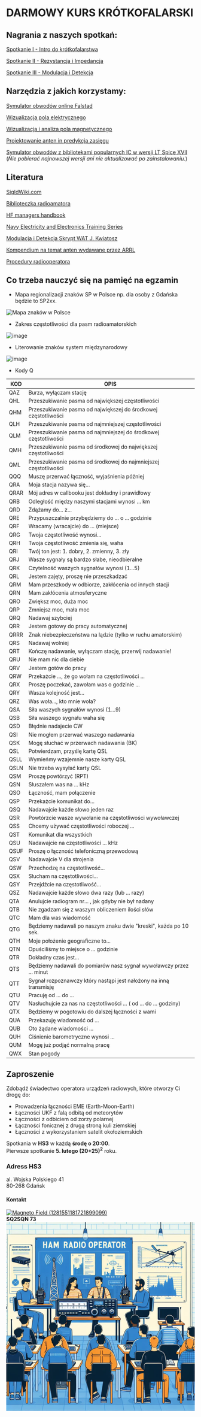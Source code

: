 # DARMOWY KURS KRÓTKOFALARSKI
## Nagrania z naszych spotkań:
[Spotkanie I - Intro do krótkofalarstwa](https://www.youtube.com/watch?v=U8DDvWzYUmg)

[Spotkanie II - Rezystancja i Impedancja](https://www.youtube.com/watch?v=0uvwHRL_vDw)

[Spotkanie III - Modulacja i Detekcja](https://www.youtube.com/watch?v=NcmU-nrxx9w)

## Narzędzia z jakich korzystamy:
[Symulator obwodów online Falstad](https://www.falstad.com/circuit/circuitjs.html)

[Wizualizacja pola elektrycznego](https://www.falstad.com/vector3de/vector3de.html)

[Wizualizacja i analiza pola magnetycznego](https://www.femm.info/wiki/HomePage)

[Projektowanie anten in predykcja zasięgu](https://www.qsl.net/4nec2/)

[Symulator obwodów z bibliotekami popularnych IC w wersji LT Spice XVII](https://ltspice.analog.com/software/LTspice64.exe)
 (_Nie pobierać najnowszej wersji ani nie aktualizować po zainstalowaniu._)

## Literatura
[SigIdWiki.com](https://www.sigidwiki.com/wiki/Signal_Identification_Guide)

[Biblioteczka radioamatora](http://www.swiatradio.com.pl/virtual/modules.php?name=Sections&sop=listarticles&secid=2)

[HF managers handbook](https://www.iaru-r1.org/wp-content/uploads/2019/08/hf_managers_handbook_v9.pdf)

[Navy Electricity and Electronics Training Series](http://oemcomm.org/navy-electricity-and-electronics-training-series/)

[Modulacja i Detekcja Skrypt WAT J. Kwiatosz](https://docer.pl/doc/neccsn1)

[Kompendium na temat anten wydawane przez ARRL](https://qsl.net/w/wb4bxw//books/ARRL_Antenna_Book_21st_Edition.pdf)

[Procedury radiooperatora](https://www.astrouw.edu.pl/~simkoz/SQ5SCY/Etyka_dla_krotkofalowcow.pdf)
## Co trzeba nauczyć się na pamięć na egzamin

- Mapa regionalizacji znaków SP w Polsce np. dla osoby z Gdańska będzie to SP2xx.
  
![Mapa znaków w Polsce](https://github.com/user-attachments/assets/278a523e-b3da-4498-9565-dd2f4a003015)

- Zakres częstotliwości dla pasm radioamatorskich
  
![image](https://github.com/user-attachments/assets/b92b7fdb-42dc-4745-ade2-0feda5313a5d)

- Literowanie znaków system międzynarodowy
  
![image](https://github.com/user-attachments/assets/5fe4f1d7-df17-44e6-9088-2d5c0bbc6e0b)

- Kody Q

|KOD |	OPIS|
|--|--|
|QAZ	| Burza, wyłączam stację|
|QHL	|Przeszukiwanie pasma od największej częstotliwości|
|QHM	|Przeszukiwanie pasma od największej do środkowej częstotliwości|
|QLH	|Przeszukiwanie pasma od najmniejszej częstotliwości|
|QLM	|Przeszukiwanie pasma od najmniejszej do środkowej częstotliwości|
|QMH	|Przeszukiwanie pasma od środkowej do największej częstotliwości|
|QML	|Przeszukiwanie pasma od środkowej do najmniejszej częstotliwości|
|QQQ	|Muszę przerwać łączność, wyjaśnienia później|
|QRA	|Moja stacja nazywa się...|
|QRAR	|Mój adres w callbooku jest dokładny i prawidłowy|
|QRB	|Odległość między naszymi stacjami wynosi ... km|
|QRD	|Zdążamy do... z...|
|QRE	|Przypuszczalnie przybędziemy do ... o ... godzinie|
|QRF	|Wracamy (wracajcie) do ... (miejsce)|
|QRG	|Twoja częstotliwość wynosi...|
|QRH	|Twoja częstotliwość zmienia się, waha|
|QRI	|Twój ton jest: 1. dobry, 2. zmienny, 3. zły|
|QRJ	|Wasze sygnały są bardzo słabe, nieodbieralne|
|QRK	|Czytelność waszych sygnałów wynosi (1...5)|
|QRL	|Jestem zajęty, proszę nie przeszkadzać|
|QRM	|Mam przeszkody w odbiorze, zakłócenia od innych stacji|
|QRN	|Mam zakłócenia atmosferyczne|
|QRO	|Zwiększ moc, duża moc|
|QRP	|Zmniejsz moc, mała moc|
|QRQ	|Nadawaj szybciej|
|QRR	|Jestem gotowy do pracy automatycznej|
|QRRR	|Znak niebezpieczeństwa na lądzie (tylko w ruchu amatorskim)|
|QRS	|Nadawaj wolniej|
|QRT	|Kończę nadawanie, wyłączam stację, przerwij nadawanie!|
|QRU	|Nie mam nic dla ciebie|
|QRV	|Jestem gotów do pracy|
|QRW	|Przekażcie ..., że go wołam na częstotliwości ...|
|QRX	|Proszę poczekać, zawołam was o godzinie ...|
|QRY	|Wasza kolejność jest...|
|QRZ	|Was woła..., kto mnie woła?|
|QSA	|Siła waszych sygnałów wynosi (1...9)|
|QSB	|Siła waszego sygnału waha się|
|QSD	|Błędnie nadajecie CW|
|QSI	|Nie mogłem przerwać waszego nadawania|
|QSK	|Mogę słuchać w przerwach nadawania (BK)|
|QSL	|Potwierdzam, przyślę kartę QSL|
|QSLL	|Wymieńmy wzajemnie nasze karty QSL|
|QSLN	|Nie trzeba wysyłać karty QSL|
|QSM	|Proszę powtórzyć (RPT)|
|QSN	|Słuszałem was na ... kHz|
|QSO	|Łączność, mam połączenie|
|QSP	|Przekażcie komunikat do...|
|QSQ	|Nadawajcie każde słowo jeden raz|
|QSR	|Powtórzcie wasze wywołanie na częstotliwości wywoławczej|
|QSS	|Chcemy używać częstotliwości roboczej ...|
|QST	|Komunikat dla wszystkich|
|QSU	|Nadawajcie na częstotliwości ... kHz|
|QSUF	|Proszę o łączność telefoniczną przewodową|
|QSV	|Nadawajcie V dla strojenia|
|QSW	|Przechodzę na częstotliwość...|
|QSX	|Słucham na częstotliwości...|
|QSY	|Przejdźcie na częstotliwość...|
|QSZ	|Nadawajcie każde słowo dwa razy (lub ... razy)|
|QTA	|Anulujcie radiogram nr... , jak gdyby nie był nadany|
|QTB	|Nie zgadzam się z waszym obliczeniem ilości słów|
|QTC	|Mam dla was wiadomość|
|QTG	|Będziemy nadawali po naszym znaku dwie "kreski", każda po 10 sek.|
|QTH	|Moje położenie geograficzne to...|
|QTN	|Opuściliśmy to miejsce o ... godzinie|
|QTR	|Dokładny czas jest...|
|QTS	|Będziemy nadawali do pomiarów nasz sygnał wywoławczy przez ... minut|
|QTT	|Sygnał rozpoznawczy który nastąpi jest nałożony na inną transmisję|
|QTU	|Pracuję od ... do ...|
|QTV	|Nasłuchujcie za nas na częstotliwości ... ( od ... do ... godziny)|
|QTX	|Będziemy w pogotowiu do dalszej łączności z wami|
|QUA	|Przekazuję wiadomość od ...|
|QUB	|Oto żądane wiadomości ...|
|QUH	|Ciśnienie barometryczne wynosi ...|
|QUM	|Mogę już podjąć normalną pracę|
|QWX	|Stan pogody|

## Zaproszenie
Zdobądź świadectwo operatora urządzeń radiowych, które otworzy Ci drogę do:
*	Prowadzenia łączności EME (Earth-Moon-Earth)
*	Łączności UKF z falą odbitą od meteorytów
*	Łączności z odbiciem od zorzy polarnej
*	Łączności fonicznej z drugą stroną kuli ziemskiej
*	Łączności z wykorzystaniem satelit okołoziemskich

Spotkania w __HS3__ w każdą __środę o 20:00__.\
Pierwsze spotkanie __5. lutego (20+25)<sup>2</sup>__ roku.
### Adress HS3
al. Wojska Polskiego 41\
80-268 Gdańsk
#### Kontakt
[![Magneto Field (1281551181721899099)](https://img.shields.io/badge/Magneto-Field-%235865F2.svg)](https://discord.com/users/1281551181721899099)\
__SQ2SQN 73__
![Plakat](Ham_radio.png)


